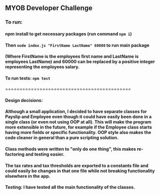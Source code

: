 ## MYOB Developer Challenge

### To run:

#### npm install to get necessary packages (run command `npm i`)

#### Then `node index.js "FirstName LastName" 60000` to run main package

#### (Where FirstName is the employees first name and LastName is employees LastName) and 60000 can be replaced by a positive integer representing the employees salary.

#### To run tests: `npm test`

============================================

#### Design decisions:

#### Although a small application, I decided to have separate classes for Payslip and Employee even though it could have easily been done in a single class (or even not using OOP at all). This will make the program more extensible in the future, for example if the Employee class starts having more fields or specific functionality. OOP style also makes the code cleaner in general than a pure scripting solution.

#### Class methods were written to "only do one thing", this makes re-factoring and testing easier.

#### The tax rates and tax thresholds are exported to a constants file and could easily be changes in that one file while not breaking functionality elsewhere in the app.

#### Testing: I have tested all the main functionality of the classes.
